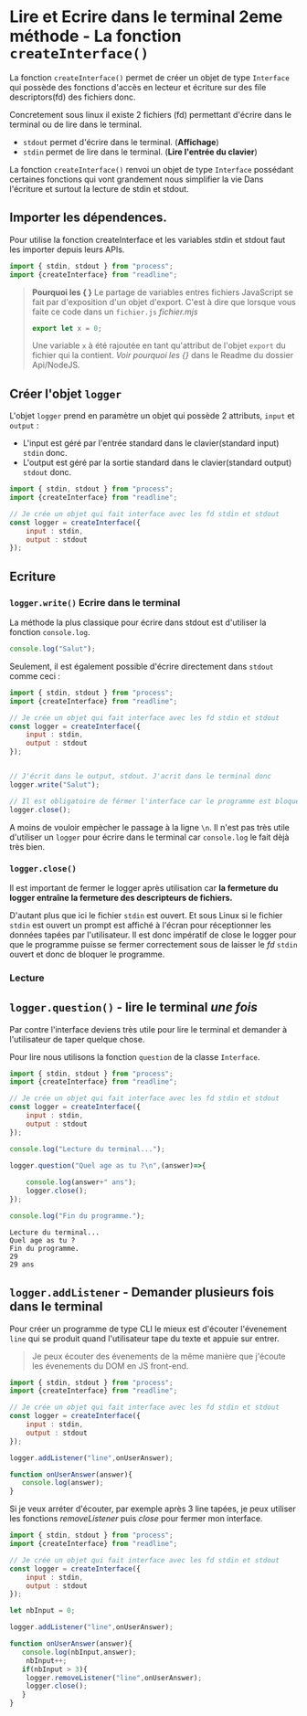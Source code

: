 # Lire et Ecrire dans le terminal 2eme méthode - La fonction `createInterface()`

La fonction `createInterface()` permet de créer un objet de type `Interface` qui possède des fonctions d'accès en lecteur et écriture sur des file descriptors(fd) des fichiers donc.

Concretement sous linux il existe 2 fichiers (fd) permettant d'écrire dans le terminal ou de lire dans le terminal. 
- `stdout` permet d'écrire dans le terminal. (**Affichage**) 
- `stdin` permet de lire dans le terminal. (**Lire l'entrée du clavier**)

La fonction `createInterface()` renvoi un objet de type `Interface` possédant certaines fonctions qui vont grandement nous simplifier la vie Dans l'écriture et surtout la lecture de stdin et stdout. 


## Importer les dépendences.
Pour utilise la fonction createInterface et les variables stdin et stdout faut les importer depuis leurs APIs.

```js
import { stdin, stdout } from "process";
import {createInterface} from "readline";
```

> **Pourquoi les { }**
> Le partage de variables entres fichiers JavaScript se fait par d'exposition d'un objet d'export.
> C'est à dire que lorsque vous faite ce code dans un `fichier.js`
>*fichier.mjs*
>```js 
>export let x = 0;
>```
> Une variable `x` à été rajoutée en tant qu'attribut de l'objet `export` du fichier qui la contient.
> *Voir pourquoi les {}* dans le Readme du dossier Api/NodeJS.

## Créer l'objet `logger`

L'objet `logger` prend en paramètre un objet qui possède 2 attributs, `input` et `output` : 
- L'input est géré par l'entrée standard dans le clavier(standard input) `stdin` donc.
- L'output est géré par la sortie standard dans le clavier(standard output) `stdout` donc.

```js
import { stdin, stdout } from "process";
import {createInterface} from "readline";

// Je crée un objet qui fait interface avec les fd stdin et stdout
const logger = createInterface({
    input : stdin,
    output : stdout
});
```

## Ecriture

### `logger.write()` Ecrire dans le terminal
La méthode la plus classique pour écrire dans stdout est d'utiliser la fonction `console.log`.

```js
console.log("Salut");
```

Seulement, il est également possible d'écrire directement dans `stdout` comme ceci :

```js
import { stdin, stdout } from "process";
import {createInterface} from "readline";

// Je crée un objet qui fait interface avec les fd stdin et stdout
const logger = createInterface({
    input : stdin,
    output : stdout
});


// J'écrit dans le output, stdout. J'acrit dans le terminal donc
logger.write("Salut");

// Il est obligatoire de férmer l'interface car le programme est bloqué à cause de la lecture de stdin (comme un scanf le ferait en C)
logger.close();
```

A moins de vouloir empècher le passage à la ligne `\n`. Il n'est pas très utile d'utiliser un `logger` pour écrire dans le terminal car `console.log` le fait dèjà très bien. 

### `logger.close()`
Il est important de fermer le logger après utilisation car **la fermeture du logger entraîne la fermeture des descripteurs de fichiers.**

D'autant plus que ici le fichier `stdin` est ouvert. Et sous Linux si le fichier `stdin` est ouvert un prompt est affiché à l'écran pour réceptionner les données tapées par l'utilisateur. Il est donc impératif de close le logger pour que le programme puisse se fermer correctement sous de laisser le *fd* `stdin` ouvert et donc de bloquer le programme.

### Lecture
## `logger.question()` - lire le terminal *une fois*
Par contre l'interface deviens très utile pour lire le terminal et demander à l'utilisateur de taper quelque chose.

Pour lire nous utilisons la fonction `question` de la classe `Interface`.

```js
import { stdin, stdout } from "process";
import {createInterface} from "readline";

// Je crée un objet qui fait interface avec les fd stdin et stdout
const logger = createInterface({
    input : stdin,
    output : stdout
});

console.log("Lecture du terminal...");

logger.question("Quel age as tu ?\n",(answer)=>{
    
    console.log(answer+" ans");        
    logger.close();
});

console.log("Fin du programme.");
```

```
Lecture du terminal...
Quel age as tu ?
Fin du programme.
29
29 ans
```

## `logger.addListener` - Demander plusieurs fois dans le terminal

Pour créer un programme de type CLI le mieux est d'écouter l'évenement `line` qui se produit quand l'utilisateur tape du texte et appuie sur entrer.

> Je peux écouter des évenements de la même manière que j'écoute les évenements du DOM en JS front-end.

```js
import { stdin, stdout } from "process";
import {createInterface} from "readline";

// Je crée un objet qui fait interface avec les fd stdin et stdout
const logger = createInterface({
    input : stdin,
    output : stdout
});

logger.addListener("line",onUserAnswer);

function onUserAnswer(answer){
   console.log(answer);
}
```


Si je veux arréter d'écouter, par exemple après 3 line tapées, je peux utiliser les fonctions *removeListener* puis *close* pour fermer mon interface.

```js
import { stdin, stdout } from "process";
import {createInterface} from "readline";

// Je crée un objet qui fait interface avec les fd stdin et stdout
const logger = createInterface({
    input : stdin,
    output : stdout
});

let nbInput = 0;

logger.addListener("line",onUserAnswer);

function onUserAnswer(answer){
   console.log(nbInput,answer);
    nbInput++;
   if(nbInput > 3){
    logger.removeListener("line",onUserAnswer);
    logger.close();
   }
}
```


